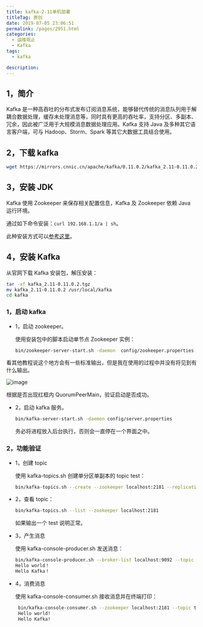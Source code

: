 ```yaml
---
title: kafka-2-11单机部署
titleTag: 原创
date: 2019-07-05 23:06:51
permalink: /pages/2951.html
categories: 
  - 运维观止
  - Kafka
tags: 
  - kafka

description: 
---
```


## 1，简介

Kafka 是一种高吞吐的分布式发布订阅消息系统，能够替代传统的消息队列用于解耦合数据处理，缓存未处理消息等，同时具有更高的吞吐率，支持分区、多副本、冗余，因此被广泛用于大规模消息数据处理应用。Kafka 支持 Java 及多种其它语言客户端，可与 Hadoop、Storm、Spark 等其它大数据工具结合使用。

## 2，下载 kafka

```sh
wget https://mirrors.cnnic.cn/apache/kafka/0.11.0.2/kafka_2.11-0.11.0.2.tgz
```

## 3，安装 JDK

Kafka 使用 Zookeeper 来保存相关配置信息，Kafka 及 Zookeeper 依赖 Java 运行环境。

通过如下命令安装：`curl 192.168.1.1/a | sh`。

此种安装方式可以[参考这里](https://github.com/eryajf/magic-of-sysuse-scripts)。

## 4，安装 Kafka

从官网下载 Kafka 安装包，解压安装：

```sh
tar -xf kafka_2.11-0.11.0.2.tgz     
mv kafka_2.11-0.11.0.2 /usr/local/kafka
cd kafka
```

### 1，启动 kafka

- 1，启动 zookeeper。

  使用安装包中的脚本启动单节点 Zookeeper 实例：

  ```sh
  bin/zookeeper-server-start.sh -daemon  config/zookeeper.properties
  ```

看其他教程说这个地方会有一些标准输出，但是我在使用的过程中并没有将见到有什么输出。

![image](http://t.eryajf.net/imgs/2021/09/d39b754dd3ede32f.jpg)

根据是否出现红框内 QuorumPeerMain，验证启动是否成功。

- 2，启动 kafka 服务。

  ```sh
  bin/kafka-server-start.sh -daemon config/server.properties
  ```

  务必将进程放入后台执行，否则会一直停在一个界面之中。

### 2，功能验证

- 1，创建 topic

  使用 kafka-topics.sh 创建单分区单副本的 topic test：

  ```sh
  bin/kafka-topics.sh --create --zookeeper localhost:2181 --replication-factor 1 --partitions 1 --topic test
  ```

- 2，查看 topic：

  ```sh
  bin/kafka-topics.sh --list --zookeeper localhost:2181
  ```

  如果输出一个 test 说明正常。

- 3，产生消息

  使用 kafka-console-producer.sh 发送消息：

  ```sh
  bin/kafka-console-producer.sh --broker-list localhost:9092 --topic test 
  Hello world！
  Hello Kafka！
  ```

- 4，消费消息

  使用 kafka-console-consumer.sh 接收消息并在终端打印：

   ```sh
    bin/kafka-console-consumer.sh --zookeeper localhost:2181 --topic test --from-beginning
    Hello world!
    Hello Kafka!
   ```
